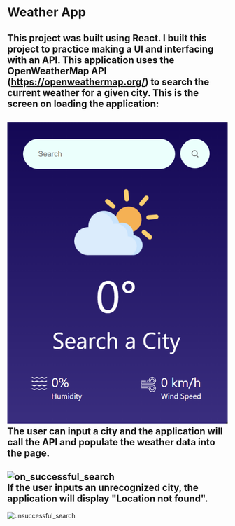 # Weather App

This project was built using React. I built this project to practice making a UI and interfacing with an API. This application uses the OpenWeatherMap API (https://openweathermap.org/) to search the current weather for a given city.
This is the screen on loading the application:
---
![on_load](screenshots/on_load.png)
<br>
The user can input a city and the application will call the API and populate the weather data into the page.
---
![on_successful_search](https://github.com/conner-huf/react_weather_app/assets/126115012/9473d2ec-2190-4b34-8c8e-61a8b483a05a)
<br>
If the user inputs an unrecognized city, the application will display "Location not found".
---
![unsuccessful_search](https://github.com/conner-huf/react_weather_app/assets/126115012/e5b0bb62-fb01-47fc-86fa-37dfcd04d6e6)
